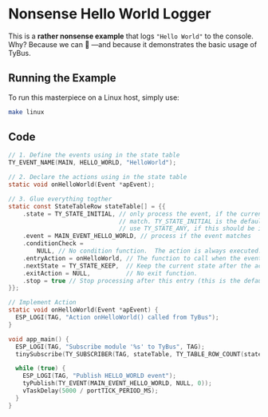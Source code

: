 # Nonsense Hello World Logger  

This is a **rather nonsense example** that logs `"Hello World"` to the console.  
Why? Because we can 🚀 —and because it demonstrates the basic usage of TyBus.  

## Running the Example  

To run this masterpiece on a Linux host, simply use:  

```sh
make linux
```

## Code  

``` c
// 1. Define the events using in the state table
TY_EVENT_NAME(MAIN, HELLO_WORLD, "HelloWorld");

// 2. Declare the actions using in the state table
static void onHelloWorld(Event *apEvent);

// 3. Glue everything togther
static const StateTableRow stateTable[] = {{
    .state = TY_STATE_INITIAL, // only process the event, if the current state
                               // match. TY_STATE_INITIAL is the default state.
                               // use TY_STATE_ANY, if this should be ignored
    .event = MAIN_EVENT_HELLO_WORLD, // process if the event matches
    .conditionCheck =
        NULL, // No condition function.  The action is always executed.
    .entryAction = onHelloWorld, // The function to call when the event occurs.
    .nextState = TY_STATE_KEEP,  // Keep the current state after the action.
    .exitAction = NULL,          // No exit function.
    .stop = true // Stop processing after this entry (this is the default case)
}};

// Implement Action
static void onHelloWorld(Event *apEvent) {
  ESP_LOGI(TAG, "Action onHelloWorld() called from TyBus");
}

void app_main() {
  ESP_LOGI(TAG, "Subscribe module '%s' to TyBus", TAG);
  tinySubscribe(TY_SUBSCRIBER(TAG, stateTable, TY_TABLE_ROW_COUNT(stateTable)));

  while (true) {
    ESP_LOGI(TAG, "Publish HELLO_WORLD event");
    tyPublish(TY_EVENT(MAIN_EVENT_HELLO_WORLD, NULL, 0));
    vTaskDelay(5000 / portTICK_PERIOD_MS);
  }
}
```
